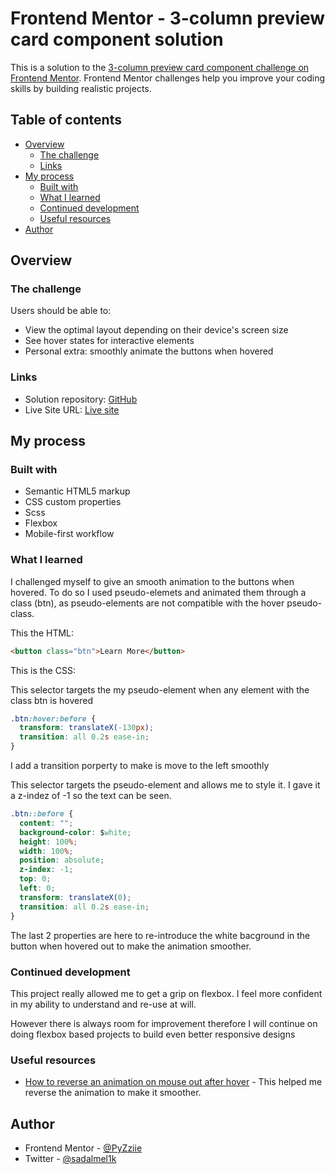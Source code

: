# Frontend Mentor - 3-column preview card component solution

This is a solution to the [3-column preview card component challenge on Frontend Mentor](https://www.frontendmentor.io/challenges/3column-preview-card-component-pH92eAR2-). Frontend Mentor challenges help you improve your coding skills by building realistic projects.

## Table of contents

- [Overview](#overview)
  - [The challenge](#the-challenge)
  - [Links](#links)
- [My process](#my-process)
  - [Built with](#built-with)
  - [What I learned](#what-i-learned)
  - [Continued development](#continued-development)
  - [Useful resources](#useful-resources)
- [Author](#author)

## Overview

### The challenge

Users should be able to:

- View the optimal layout depending on their device's screen size
- See hover states for interactive elements
- Personal extra: smoothly animate the buttons when hovered

### Links

- Solution repository: [GitHub](https://github.com/Sadalmelik-AT/3-column-preview-card)
- Live Site URL: [Live site](https://sadalmelik-at.github.io/3-column-preview-card/)

## My process

### Built with

- Semantic HTML5 markup
- CSS custom properties
- Scss
- Flexbox
- Mobile-first workflow

### What I learned

I challenged myself to give an smooth animation to the buttons when hovered. To do so I used pseudo-elemets and animated them through a class (btn), as pseudo-elements are not compatible with the hover pseudo-class.

This the HTML:

```html
<button class="btn">Learn More</button>
```

This is the CSS:

This selector targets the my pseudo-element when any element with the class btn is hovered

```css
.btn:hover:before {
  transform: translateX(-130px);
  transition: all 0.2s ease-in;
}
```

I add a transition porperty to make is move to the left smoothly

This selector targets the pseudo-element and allows me to style it. I gave it a z-indez of -1 so the text can be seen.

```css
.btn::before {
  content: "";
  background-color: $white;
  height: 100%;
  width: 100%;
  position: absolute;
  z-index: -1;
  top: 0;
  left: 0;
  transform: translateX(0);
  transition: all 0.2s ease-in;
}
```

The last 2 properties are here to re-introduce the white bacground in the button when hovered out to make the animation smoother.

### Continued development

This project really allowed me to get a grip on flexbox. I feel more confident in my ability to understand and re-use at will.

However there is always room for improvement therefore I will continue on doing flexbox based projects to build even better responsive designs

### Useful resources

- [How to reverse an animation on mouse out after hover](https://stackoverflow.com/questions/16516793/how-to-reverse-an-animation-on-mouse-out-after-hover) - This helped me reverse the animation to make it smoother.

## Author

- Frontend Mentor - [@PyZziie](https://www.frontendmentor.io/profile/yourusername)
- Twitter - [@sadalmel1k](https://twitter.com/Sadalmel1k)
